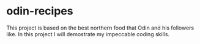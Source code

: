 # odin-recipes
This project is based on the best northern food that Odin and his followers like. In this project I will demostrate my impeccable coding skills.